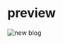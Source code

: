 # preview
![new blog](https://user-images.githubusercontent.com/51188767/87617790-6a18ca80-c742-11ea-920b-24b714c8f90e.PNG)
